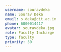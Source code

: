 ```yaml
---
username: souravdeka
name: Sourav Deka
email: s.deka@cit.ac.in
phone: 6000014417
avatar: souravdeka.jpg
role: Faculty Incharge
type: faculty
priority: 50
---
```

